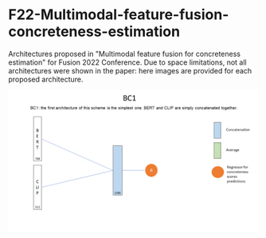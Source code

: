 # F22-Multimodal-feature-fusion-concreteness-estimation

Architectures proposed in "Multimodal feature fusion for concreteness estimation" for Fusion 2022 Conference. 
Due to space limitations, not all architectures were shown in the paper: here images are provided for each proposed architecture.



![alt text](https://raw.githubusercontent.com/fraincitti/F22-Multimodal-feature-fusion-concreteness-estimation/main/Multimodal%20Architectures/BC/BC1.PNG)

